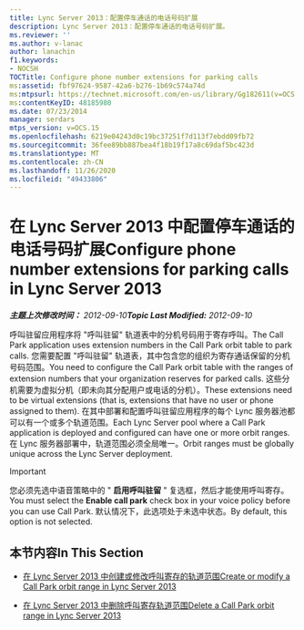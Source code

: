 ```yaml
---
title: Lync Server 2013：配置停车通话的电话号码扩展
description: Lync Server 2013：配置停车通话的电话号码扩展。
ms.reviewer: ''
ms.author: v-lanac
author: lanachin
f1.keywords:
- NOCSH
TOCTitle: Configure phone number extensions for parking calls
ms:assetid: fbf97624-9587-42a6-b276-1b69c574a74d
ms:mtpsurl: https://technet.microsoft.com/en-us/library/Gg182611(v=OCS.15)
ms:contentKeyID: 48185980
ms.date: 07/23/2014
manager: serdars
mtps_version: v=OCS.15
ms.openlocfilehash: 6219e04243d0c19bc37251f7d113f7ebdd09fb72
ms.sourcegitcommit: 36fee89bb887bea4f18b19f17a8c69daf5bc423d
ms.translationtype: MT
ms.contentlocale: zh-CN
ms.lasthandoff: 11/26/2020
ms.locfileid: "49433806"
---
```

# <a name="configure-phone-number-extensions-for-parking-calls-in-lync-server-2013"></a><span data-ttu-id="2dc27-103">在 Lync Server 2013 中配置停车通话的电话号码扩展</span><span class="sxs-lookup"><span data-stu-id="2dc27-103">Configure phone number extensions for parking calls in Lync Server 2013</span></span>

<div data-xmlns="http://www.w3.org/1999/xhtml">

<div class="topic" data-xmlns="http://www.w3.org/1999/xhtml" data-msxsl="urn:schemas-microsoft-com:xslt" data-cs="https://msdn.microsoft.com/">

<div data-asp="https://msdn2.microsoft.com/asp">



</div>

<div id="mainSection">

<div id="mainBody"><span data-ttu-id="2dc27-104">

<span> </span></span><span class="sxs-lookup"><span data-stu-id="2dc27-104">

<span> </span></span></span>

<span data-ttu-id="2dc27-105">_**主题上次修改时间：** 2012-09-10_</span><span class="sxs-lookup"><span data-stu-id="2dc27-105">_**Topic Last Modified:** 2012-09-10_</span></span>

<span data-ttu-id="2dc27-106">呼叫驻留应用程序将 "呼叫驻留" 轨道表中的分机号码用于寄存呼叫。</span><span class="sxs-lookup"><span data-stu-id="2dc27-106">The Call Park application uses extension numbers in the Call Park orbit table to park calls.</span></span> <span data-ttu-id="2dc27-107">您需要配置 "呼叫驻留" 轨道表，其中包含您的组织为寄存通话保留的分机号码范围。</span><span class="sxs-lookup"><span data-stu-id="2dc27-107">You need to configure the Call Park orbit table with the ranges of extension numbers that your organization reserves for parked calls.</span></span> <span data-ttu-id="2dc27-108">这些分机需要为虚拟分机（即未向其分配用户或电话的分机）。</span><span class="sxs-lookup"><span data-stu-id="2dc27-108">These extensions need to be virtual extensions (that is, extensions that have no user or phone assigned to them).</span></span> <span data-ttu-id="2dc27-109">在其中部署和配置呼叫驻留应用程序的每个 Lync 服务器池都可以有一个或多个轨道范围。</span><span class="sxs-lookup"><span data-stu-id="2dc27-109">Each Lync Server pool where a Call Park application is deployed and configured can have one or more orbit ranges.</span></span> <span data-ttu-id="2dc27-110">在 Lync 服务器部署中，轨道范围必须全局唯一。</span><span class="sxs-lookup"><span data-stu-id="2dc27-110">Orbit ranges must be globally unique across the Lync Server deployment.</span></span>

<div>


> [!IMPORTANT]  
> <span data-ttu-id="2dc27-111">您必须先选中语音策略中的 " <STRONG>启用呼叫驻留</STRONG> " 复选框，然后才能使用呼叫寄存。</span><span class="sxs-lookup"><span data-stu-id="2dc27-111">You must select the <STRONG>Enable call park</STRONG> check box in your voice policy before you can use Call Park.</span></span> <span data-ttu-id="2dc27-112">默认情况下，此选项处于未选中状态。</span><span class="sxs-lookup"><span data-stu-id="2dc27-112">By default, this option is not selected.</span></span>



</div>

<div>

## <a name="in-this-section"></a><span data-ttu-id="2dc27-113">本节内容</span><span class="sxs-lookup"><span data-stu-id="2dc27-113">In This Section</span></span>

  - [<span data-ttu-id="2dc27-114">在 Lync Server 2013 中创建或修改呼叫寄存的轨道范围</span><span class="sxs-lookup"><span data-stu-id="2dc27-114">Create or modify a Call Park orbit range in Lync Server 2013</span></span>](lync-server-2013-create-or-modify-a-call-park-orbit-range.md)

  - [<span data-ttu-id="2dc27-115">在 Lync Server 2013 中删除呼叫寄存轨道范围</span><span class="sxs-lookup"><span data-stu-id="2dc27-115">Delete a Call Park orbit range in Lync Server 2013</span></span>](lync-server-2013-delete-a-call-park-orbit-range.md)

<span data-ttu-id="2dc27-116"></div>

</div>

<span> </span>

</div>

</div>

</span><span class="sxs-lookup"><span data-stu-id="2dc27-116"></div>

</div>

<span> </span>

</div>

</div>

</span></span></div>

